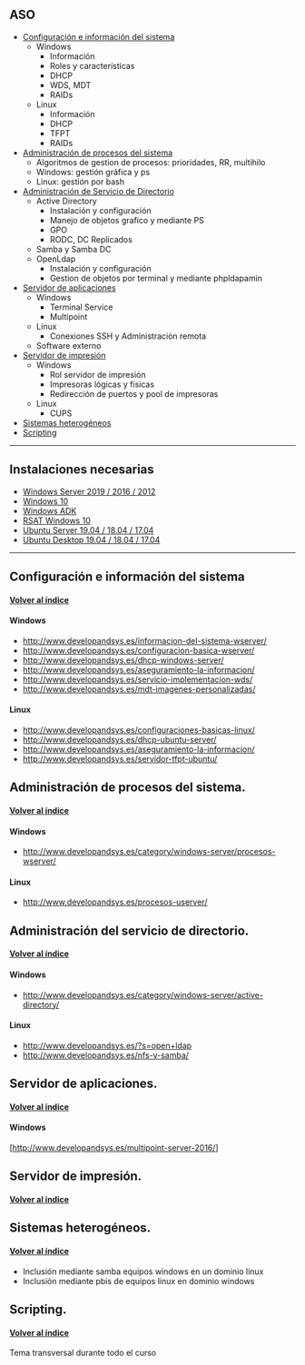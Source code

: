 
<a name="indice"></a>
## ASO
 - [Configuración e información del sistema](#tema1)
	 - Windows
		 - Información
		 - Roles y características
		 - DHCP
		 - WDS, MDT
		 - RAIDs
	 - Linux
		 - Información
		 - DHCP
		 - TFPT
		 - RAIDs
 - [Administración de procesos del sistema](#tema2) 
	 - Algoritmos de gestion de procesos: prioridades, RR, multihilo
	 - Windows: gestión gráfica y ps
	 - Linux: gestión por bash
 - [Administración de Servicio de Directorio](#tema3) 
	 - Active Directory
		 - Instalación y configuración
		 - Manejo de objetos grafico y mediante PS
		 - GPO
		 - RODC, DC Replicados
	 - Samba y Samba DC
	 - OpenLdap
		 - Instalación y configuración
		 - Gestion de objetos por terminal y mediante phpldapamin
 - [Servidor de aplicaciones](#tema4) 
	 - Windows
		 - Terminal Service
		 - Multipoint
	 - Linux
		 - Conexiones SSH y Administración remota
	 - Software externo
 - [Servidor de impresión](#tema5) 
	 - Windows
		 - Rol servidor de impresión
		 - Impresoras lógicas y físicas
		 - Redirección de puertos y pool de impresoras
	- Linux
		- CUPS
 - [Sistemas heterogéneos](#tema6) 
 - [Scripting](#tema7) 
*******
## Instalaciones necesarias

- [Windows Server 2019 / 2016 / 2012 ](https://www.microsoft.com/en-us/evalcenter/evaluate-windows-server-2019)
- [Windows 10](https://www.microsoft.com/en-us/evalcenter/evaluate-windows-10-enterprise)
- [Windows ADK](https://support.microsoft.com/es-gt/help/4027209/oems-adk-download-for-windows-10)
- [RSAT Windows 10](https://www.microsoft.com/es-es/download/details.aspx?id=45520)
- [Ubuntu Server 19.04 / 18.04 / 17.04](https://ubuntu.com/download/server)
- [Ubuntu Desktop 19.04 / 18.04 / 17.04](https://ubuntu.com/download/desktop)

*******
<a name="tema1"></a>
## Configuración e información del sistema
#### [Volver al índice](#indice)
#### Windows
- http://www.developandsys.es/informacion-del-sistema-wserver/
- http://www.developandsys.es/configuracion-basica-wserver/
- http://www.developandsys.es/dhcp-windows-server/
- http://www.developandsys.es/aseguramiento-la-informacion/
- http://www.developandsys.es/servicio-implementacion-wds/
- http://www.developandsys.es/mdt-imagenes-personalizadas/

#### Linux
- http://www.developandsys.es/configuraciones-basicas-linux/
- http://www.developandsys.es/dhcp-ubuntu-server/
- http://www.developandsys.es/aseguramiento-la-informacion/
- http://www.developandsys.es/servidor-tfpt-ubuntu/

<a name="tema2"></a>
## Administración de procesos del sistema.
#### [Volver al índice](#indice)
#### Windows
- http://www.developandsys.es/category/windows-server/procesos-wserver/
#### Linux
- http://www.developandsys.es/procesos-userver/
<a name="tema3"></a>
## Administración del servicio de directorio.
#### [Volver al índice](#indice)
#### Windows
- http://www.developandsys.es/category/windows-server/active-directory/
#### Linux
- http://www.developandsys.es/?s=open+ldap
- http://www.developandsys.es/nfs-y-samba/
<a name="tema4"></a>
## Servidor de aplicaciones.
#### [Volver al índice](#indice)
#### Windows
[http://www.developandsys.es/multipoint-server-2016/]
<a name="tema5"></a>
## Servidor de impresión.
#### [Volver al índice](#indice)

<a name="tema6"></a>
## Sistemas heterogéneos.
#### [Volver al índice](#indice)
- Inclusión mediante samba equipos windows en un dominio linux
- Inclusión mediante pbis de equipos linux en dominio windows

<a name="tema7"></a>
## Scripting.
#### [Volver al índice](#indice)
Tema transversal durante todo el curso 
